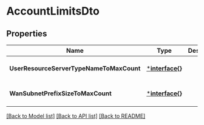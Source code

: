 # AccountLimitsDto

## Properties
Name | Type | Description | Notes
------------ | ------------- | ------------- | -------------
**UserResourceServerTypeNameToMaxCount** | [***interface{}**](interface{}.md) |  | [optional] [default to null]
**WanSubnetPrefixSizeToMaxCount** | [***interface{}**](interface{}.md) |  | [optional] [default to null]

[[Back to Model list]](../README.md#documentation-for-models) [[Back to API list]](../README.md#documentation-for-api-endpoints) [[Back to README]](../README.md)

